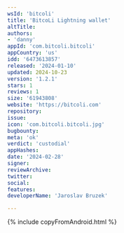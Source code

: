 ```yaml
---
wsId: 'bitcoli'
title: 'BitcoLi Lightning wallet'
altTitle: 
authors:
- 'danny'
appId: 'com.bitcoli.bitcoli'
appCountry: 'us'
idd: '6473613857'
released: '2024-01-10'
updated: 2024-10-23
version: '1.2.1'
stars: 1
reviews: 1
size: '61943808'
website: 'https://bitcoli.com'
repository: 
issue: 
icon: 'com.bitcoli.bitcoli.jpg'
bugbounty: 
meta: 'ok'
verdict: 'custodial'
appHashes: 
date: '2024-02-28'
signer: 
reviewArchive: 
twitter: 
social: 
features: 
developerName: 'Jaroslav Bruzek'

---
```


{% include copyFromAndroid.html %}
